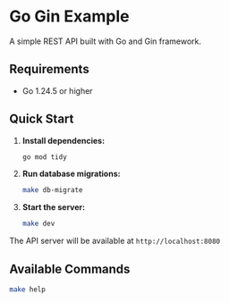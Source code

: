 # Go Gin Example

A simple REST API built with Go and Gin framework.

## Requirements

- Go 1.24.5 or higher

## Quick Start
1. **Install dependencies:**
   ```bash
   go mod tidy
   ```

2. **Run database migrations:**
   ```bash
   make db-migrate
   ```

3. **Start the server:**
   ```bash
   make dev
   ```

The API server will be available at `http://localhost:8080`

## Available Commands

```sh
make help
```